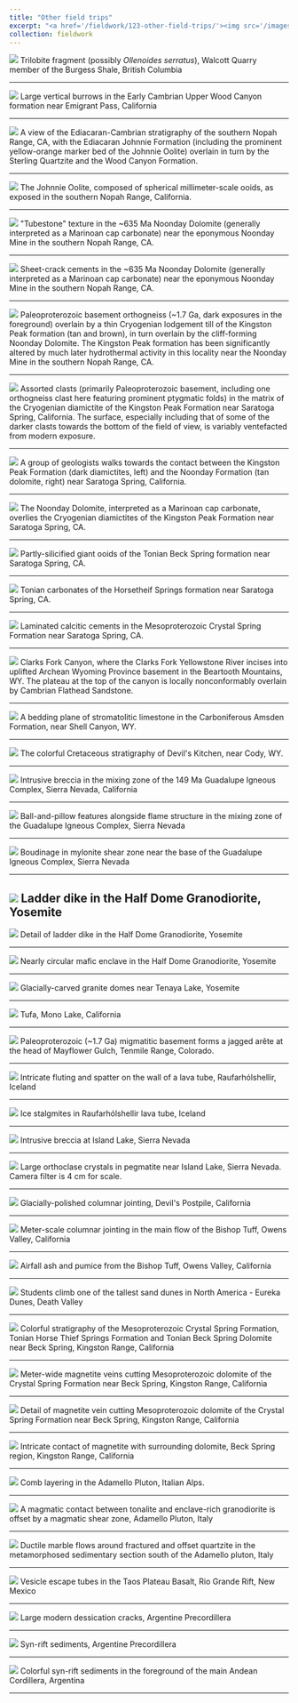 ```yaml
---
title: "Other field trips"
excerpt: "<a href='/fieldwork/123-other-field-trips/'><img src='/images/etc/WalkerPanorama1.jpg'></a>"
collection: fieldwork
---
```

<a href='/images/etc/Burgess1.jpg'><img src='/images/etc/Burgess1.jpg'></a>
Trilobite fragment (possibly <i>Ollenoides serratus</i>), Walcott Quarry member of the Burgess Shale, British Columbia

---

<a href='/images/etc/WoodCanyonBurrows1.jpg'><img src='/images/etc/WoodCanyonBurrows1.jpg'></a>
Large vertical burrows in the Early Cambrian Upper Wood Canyon formation near Emigrant Pass, California

---

<a href='/images/etc/JohnnieSterlingWoodCanyon.jpg'><img src='/images/etc/JohnnieSterlingWoodCanyon.jpg'></a>
A view of the Ediacaran-Cambrian stratigraphy of the southern Nopah Range, CA, with the Ediacaran Johnnie Formation (including the prominent yellow-orange marker bed of the Johnnie Oolite) overlain in turn by the Sterling Quartzite and the Wood Canyon Formation.

---

<a href='/images/etc/JohnnieOolite.jpg'><img src='/images/etc/JohnnieOolite.jpg'></a>
The Johnnie Oolite, composed of spherical millimeter-scale ooids, as exposed in the southern Nopah Range, California.

---

<a href='/images/etc/NoondayTubestone.jpg'><img src='/images/etc/NoondayTubestone.jpg'></a>
"Tubestone" texture in the ~635 Ma Noonday Dolomite (generally interpreted as a Marinoan cap carbonate) near the eponymous Noonday Mine in the southern Nopah Range, CA.

---

<a href='/images/etc/NoondaySheetcracks.jpg'><img src='/images/etc/NoondaySheetcracks.jpg'></a>
Sheet-crack cements in the ~635 Ma Noonday Dolomite (generally interpreted as a Marinoan cap carbonate) near the eponymous Noonday Mine in the southern Nopah Range, CA.

---

<a href='/images/etc/NoondayKingstonBasementContact.jpg'><img src='/images/etc/NoondayKingstonBasementContact.jpg'></a>
Paleoproterozoic basement orthogneiss (~1.7 Ga, dark exposures in the foreground) overlain by a thin Cryogenian lodgement till of the Kingston Peak formation (tan and brown), in turn overlain by the cliff-forming Noonday Dolomite. The Kingston Peak formation has been significantly altered by much later hydrothermal activity in this locality near the Noonday Mine in the southern Nopah Range, CA.

---

<a href='/images/etc/KingstonPeakDiamictite.jpg'><img src='/images/etc/KingstonPeakDiamictite.jpg'></a>
Assorted clasts (primarily Paleoproterozoic basement, including one orthogneiss clast here featuring prominent ptygmatic folds) in the matrix of the Cryogenian diamictite of the Kingston Peak Formation near Saratoga Spring, California. The surface, especially including that of some of the darker clasts towards the bottom of the field of view, is variably ventefacted from modern exposure.

---

<a href='/images/etc/KingstonNoondayContact1.jpg'><img src='/images/etc/KingstonNoondayContact1.jpg'></a>
A group of geologists walks towards the contact between the Kingston Peak Formation (dark diamictites, left) and the Noonday Formation (tan dolomite, right) near Saratoga Spring, California.  

---

<a href='/images/etc/KingstonNoondayContact2.jpg'><img src='/images/etc/KingstonNoondayContact2.jpg'></a>
The Noonday Dolomite, interpreted as a Marinoan cap carbonate, overlies the Cryogenian diamictites of the Kingston Peak Formation near Saratoga Spring, CA.

---

<a href='/images/etc/BeckSpringOoids.jpg'><img src='/images/etc/BeckSpringOoids.jpg'></a>
Partly-silicified giant ooids of the Tonian Beck Spring formation near Saratoga Spring, CA.

---

<a href='/images/etc/HorsetheifSpringsExposure.jpg'><img src='/images/etc/HorsetheifSpringsExposure.jpg'></a>
Tonian carbonates of the Horsetheif Springs formation near Saratoga Spring, CA.

---

<a href='/images/etc/CrystalSpringCements.jpg'><img src='/images/etc/CrystalSpringCements.jpg'></a>
Laminated calcitic cements in the Mesoproterozoic Crystal Spring Formation near Saratoga Spring, CA.

---

<a href='/images/etc/ClarksForkCanyon.jpg'><img src='/images/etc/ClarksForkCanyon.jpg'></a>
Clarks Fork Canyon, where the Clarks Fork Yellowstone River incises into uplifted Archean Wyoming Province basement in the Beartooth Mountains, WY. The plateau at the top of the canyon is locally nonconformably overlain by Cambrian Flathead Sandstone.

---

<a href='/images/etc/AmsdenStromatolites.jpg'><img src='/images/etc/AmsdenStromatolites.jpg'></a>
A bedding plane of stromatolitic limestone in the Carboniferous Amsden Formation, near Shell Canyon, WY.

---

<a href='/images/etc/DevilsKitchen.jpg'><img src='/images/etc/DevilsKitchen.jpg'></a>
The colorful Cretaceous stratigraphy of Devil's Kitchen, near Cody, WY.

---

<a href='/images/etc/GICBreccia1.jpg'><img src='/images/etc/GICBreccia1.jpg'></a>
Intrusive breccia in the mixing zone of the 149 Ma Guadalupe Igneous Complex, Sierra Nevada, California

---

<a href='/images/etc/GICFlameStructure1.jpg'><img src='/images/etc/GICFlameStructure1.jpg'></a>
Ball-and-pillow features alongside flame structure in the mixing zone of the Guadalupe Igneous Complex, Sierra Nevada

---

<a href='/images/etc/GICMylonite1.jpg'><img src='/images/etc/GICMylonite1.jpg'></a>
Boudinage in mylonite shear zone near the base of the Guadalupe Igneous Complex, Sierra Nevada

---

<a href='/images/etc/TuolumneLadderDike1.jpg'><img src='/images/etc/TuolumneLadderDike1.jpg'></a>
Ladder dike in the Half Dome Granodiorite, Yosemite
---

<a href='/images/etc/TuolumneLadderDike2.jpg'><img src='/images/etc/TuolumneLadderDike2.jpg'></a>
Detail of ladder dike in the Half Dome Granodiorite, Yosemite

---

<a href='/images/etc/TuolumneMaficInclusion1.jpg'><img src='/images/etc/TuolumneMaficInclusion1.jpg'></a>
Nearly circular mafic enclave in the Half Dome Granodiorite, Yosemite

---

<a href='/images/etc/TuolumneGlacialDomes1.jpg'><img src='/images/etc/TuolumneGlacialDomes1.jpg'></a>
Glacially-carved granite domes near Tenaya Lake, Yosemite

---

<a href='/images/etc/MonoLakeTufa1.jpg'><img src='/images/etc/MonoLakeTufa1.jpg'></a>
Tufa, Mono Lake, California

---

<a href='/images/etc/Mayflower_panorama_2.jpg'><img src='/images/etc/Mayflower_panorama_2.jpg'></a>
Paleoproterozoic (~1.7 Ga) migmatitic basement forms a jagged arête at the head of Mayflower Gulch, Tenmile Range, Colorado.

---

<a href='/images/etc/IcelandLavaTube1.jpg'><img src='/images/etc/IcelandLavaTube1.jpg'></a>
Intricate fluting and spatter on the wall of a lava tube, Raufarhólshellir, Iceland

---

<a href='/images/etc/IcelandLavaTube2.jpg'><img src='/images/etc/IcelandLavaTube2.jpg'></a>
Ice stalgmites in Raufarhólshellir lava tube, Iceland

---

<a href='/images/etc/IslandLakeBreccia1.jpg'><img src='/images/etc/IslandLakeBreccia1.jpg'></a>
Intrusive breccia at Island Lake, Sierra Nevada

---

<a href='/images/etc/IslandLakeOrthoclase1.jpg'><img src='/images/etc/IslandLakeOrthoclase1.jpg'></a>
Large orthoclase crystals in pegmatite near Island Lake, Sierra Nevada. Camera filter is 4 cm for scale.

---

<a href='/images/etc/DevilsPostpile1.jpg'><img src='/images/etc/DevilsPostpile1.jpg'></a>
Glacially-polished columnar jointing, Devil's Postpile, California

---

<a href='/images/etc/BishopTuffColumns1.jpg'><img src='/images/etc/BishopTuffColumns1.jpg'></a>
Meter-scale columnar jointing in the main flow of the Bishop Tuff, Owens Valley, California

---

<a href='/images/etc/BishopTuffAirfall1.jpg'><img src='/images/etc/BishopTuffAirfall1.jpg'></a>
Airfall ash and pumice from the Bishop Tuff, Owens Valley, California

---

<a href='/images/etc/EurekaDunes1.jpg'><img src='/images/etc/EurekaDunes1.jpg'></a>
Students climb one of the tallest sand dunes in North America - Eureka Dunes, Death Valley

---

<a href='/images/etc/KingstonPeakStrat1.jpg'><img src='/images/etc/KingstonPeakStrat1.jpg'></a>
Colorful stratigraphy of the Mesoproterozoic Crystal Spring Formation, Tonian Horse Thief Springs Formation and Tonian Beck Spring Dolomite near Beck Spring, Kingston Range, California

---

<a href='/images/etc/KingstonPeakMagnetite1.jpg'><img src='/images/etc/KingstonPeakMagnetite1.jpg'></a>
Meter-wide magnetite veins cutting Mesoproterozoic dolomite of the Crystal Spring Formation near Beck Spring, Kingston Range, California

---

<a href='/images/etc/KingstonPeakMagnetite2.jpg'><img src='/images/etc/KingstonPeakMagnetite2.jpg'></a>
Detail of magnetite vein cutting Mesoproterozoic dolomite of the Crystal Spring Formation near Beck Spring, Kingston Range, California

---

<a href='/images/etc/KingstonPeakMagnetite3.jpg'><img src='/images/etc/KingstonPeakMagnetite3.jpg'></a>
Intricate contact of magnetite with surrounding dolomite, Beck Spring region, Kingston Range, California

---

<a href='/images/etc/AdamelloCombLayering1.jpg'><img src='/images/etc/AdamelloCombLayering1.jpg'></a>
Comb layering in the Adamello Pluton, Italian Alps.

---

<a href='/images/etc/AdamelloContact1.jpg'><img src='/images/etc/AdamelloContact1.jpg'></a>
A magmatic contact between tonalite and enclave-rich granodiorite is offset by a magmatic shear zone, Adamello Pluton, Italy

---

<a href='/images/etc/AdamelloMarble1.jpg'><img src='/images/etc/AdamelloMarble1.jpg'></a>
Ductile marble flows around fractured and offset quartzite in the metamorphosed sedimentary section south of the Adamello pluton, Italy

---

<a href='/images/etc/TaosBasaltVesicle1.jpg'><img src='/images/etc/TaosBasaltVesicle1.jpg'></a>
Vesicle escape tubes in the Taos Plateau Basalt, Rio Grande Rift, New Mexico

---

<a href='/images/etc/PrecordilleraMudcracks1.jpg'><img src='/images/etc/PrecordilleraMudcracks1.jpg'></a>
Large modern dessication cracks, Argentine Precordillera

---

<a href='/images/etc/PrecordilleraSynrift1.jpg'><img src='/images/etc/PrecordilleraSynrift1.jpg'></a>
Syn-rift sediments, Argentine Precordillera

---

<a href='/images/etc/PrecordilleraSynrift2.jpg'><img src='/images/etc/PrecordilleraSynrift2.jpg'></a>
Colorful syn-rift sediments in the foreground of the main Andean Cordillera, Argentina

---
